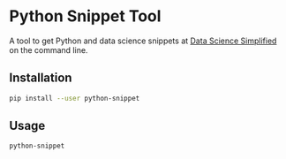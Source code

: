 # Python Snippet Tool

A tool to get Python and data science snippets at [Data Science Simplified](https://mathdatasimplified.com/) on the command line. 

## Installation
```bash
pip install --user python-snippet
```

## Usage
```bash
python-snippet
```